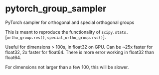# pytorch_group_sampler
PyTorch sampler for orthogonal and special orthogonal groups

This is meant to reproduce the functionality of `scipy.stats.`[`ortho_group.rvs()`, `special_ortho_group.rvs()`].

Useful for dimensions > 100s, in float32 on GPU. Can be ~25x faster for float32, 2x faster for float64. There is more error working in float32 than float64.

For dimensions not larger than a few 100, this will be slower.

